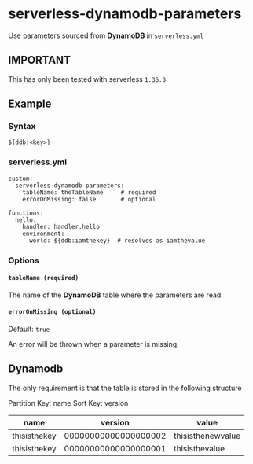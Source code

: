# serverless-dynamodb-parameters

Use parameters sourced from **DynamoDB** in `serverless.yml`


## IMPORTANT

This has only been tested with serverless `1.36.3`

## Example

### Syntax

`${ddb:<key>}`

### serverless.yml
```
custom:
  serverless-dynamodb-parameters:
    tableName: theTableName     # required
    errorOnMissing: false       # optional

functions:
  hello:
    handler: handler.hello
    environment:
      world: ${ddb:iamthekey}  # resolves as iamthevalue
```

### Options

#### `tableName (required)`

The name of the **DynamoDB** table where the parameters are read.

#### `errorOnMissing (optional)`

Default: `true`

An error will be thrown when a parameter is missing.

## Dynamodb

The only requirement is that the table is stored in the following structure

Partition Key: name
Sort Key: version


| name         | version              | value             |
|--------------|----------------------|-------------------|
| thisisthekey | 00000000000000000002 | thisisthenewvalue |
| thisisthekey | 00000000000000000001 | thisisthevalue    |
